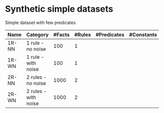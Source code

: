 # Synthetic simple datasets 

Simple dataset with few predicates

| Name | Category | #Facts | #Rules | #Predicates | #Constants |
| --- | --- | --- | --- | --- | --- |
| 1R-NN  |  1 rule - no noise | 100  |  1 |   |   |
| 1R-WN  |  1 rule - with noise | 100  | 1  |   |   |
| 2R-NN  | 2 rules - no noise  | 1000  | 2  |   |   |
| 2R-WN  |  2 rules - with noise | 1000  |  2 |   |   |